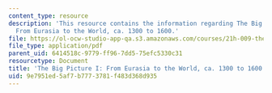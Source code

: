 ```yaml
---
content_type: resource
description: 'This resource contains the information regarding The Big Picture I:
  From Eurasia to the World, ca. 1300 to 1600.'
file: https://ol-ocw-studio-app-qa.s3.amazonaws.com/courses/21h-009-the-world-1400-present-spring-2014/9e7951ed5af7b7773781f483d368d935_MIT21H_009S14_Lec_3.pdf
file_type: application/pdf
parent_uid: 6414518c-9779-ff96-7dd5-75efc5330c31
resourcetype: Document
title: 'The Big Picture I: From Eurasia to the World, ca. 1300 to 1600'
uid: 9e7951ed-5af7-b777-3781-f483d368d935
---
```

